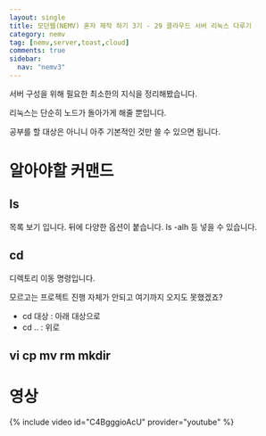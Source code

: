 ```yaml
---
layout: single
title: 모던웹(NEMV) 혼자 제작 하기 3기 - 29 클라우드 서버 리눅스 다루기
category: nemv
tag: [nemv,server,toast,cloud]
comments: true
sidebar:
  nav: "nemv3"
---
```


서버 구성을 위해 필요한 최소한의 지식을 정리해봤습니다.

리눅스는 단순히 노드가 돌아가게 해줄 뿐입니다.

공부를 할 대상은 아니니 아주 기본적인 것만 쓸 수 있으면 됩니다.

# 알아야할 커맨드

## ls

목록 보기 입니다. 뒤에 다양한 옵션이 붙습니다. ls -alh 등 넣을 수 있습니다.

## cd

디렉토리 이동 명령입니다.

모르고는 프로젝트 진행 자체가 안되고 여기까지 오지도 못했겠죠?

- cd 대상 : 아래 대상으로
- cd .. : 위로

## vi cp mv rm mkdir

# 영상

{% include video id="C4BgggioAcU" provider="youtube" %}   




